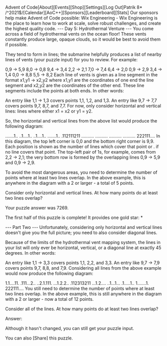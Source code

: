 Advent of Code[About][Events][Shop][Settings][Log Out]Patrik 8*
      /^2021$/[Calendar][AoC++][Sponsors][Leaderboard][Stats]
Our sponsors help make Advent of Code possible:
Wix Engineering - Wix Engineering is the place to learn how to work at scale, solve robust challenges, and create the highest quality code.
--- Day 5: Hydrothermal Venture ---
You come across a field of hydrothermal vents on the ocean floor! These vents constantly produce large, opaque clouds, so it would be best to avoid them if possible.

They tend to form in lines; the submarine helpfully produces a list of nearby lines of vents (your puzzle input) for you to review. For example:

0,9 -> 5,9
8,0 -> 0,8
9,4 -> 3,4
2,2 -> 2,1
7,0 -> 7,4
6,4 -> 2,0
0,9 -> 2,9
3,4 -> 1,4
0,0 -> 8,8
5,5 -> 8,2
Each line of vents is given as a line segment in the format x1,y1 -> x2,y2 where x1,y1 are the coordinates of one end the line segment and x2,y2 are the coordinates of the other end. These line segments include the points at both ends. In other words:

An entry like 1,1 -> 1,3 covers points 1,1, 1,2, and 1,3.
An entry like 9,7 -> 7,7 covers points 9,7, 8,7, and 7,7.
For now, only consider horizontal and vertical lines: lines where either x1 = x2 or y1 = y2.

So, the horizontal and vertical lines from the above list would produce the following diagram:

.......1..
..1....1..
..1....1..
.......1..
.112111211
..........
..........
..........
..........
222111....
In this diagram, the top left corner is 0,0 and the bottom right corner is 9,9. Each position is shown as the number of lines which cover that point or . if no line covers that point. The top-left pair of 1s, for example, comes from 2,2 -> 2,1; the very bottom row is formed by the overlapping lines 0,9 -> 5,9 and 0,9 -> 2,9.

To avoid the most dangerous areas, you need to determine the number of points where at least two lines overlap. In the above example, this is anywhere in the diagram with a 2 or larger - a total of 5 points.

Consider only horizontal and vertical lines. At how many points do at least two lines overlap?

Your puzzle answer was 7269.

The first half of this puzzle is complete! It provides one gold star: *

--- Part Two ---
Unfortunately, considering only horizontal and vertical lines doesn't give you the full picture; you need to also consider diagonal lines.

Because of the limits of the hydrothermal vent mapping system, the lines in your list will only ever be horizontal, vertical, or a diagonal line at exactly 45 degrees. In other words:

An entry like 1,1 -> 3,3 covers points 1,1, 2,2, and 3,3.
An entry like 9,7 -> 7,9 covers points 9,7, 8,8, and 7,9.
Considering all lines from the above example would now produce the following diagram:

1.1....11.
.111...2..
..2.1.111.
...1.2.2..
.112313211
...1.2....
..1...1...
.1.....1..
1.......1.
222111....
You still need to determine the number of points where at least two lines overlap. In the above example, this is still anywhere in the diagram with a 2 or larger - now a total of 12 points.

Consider all of the lines. At how many points do at least two lines overlap?

Answer: 
 

Although it hasn't changed, you can still get your puzzle input.

You can also [Share] this puzzle.